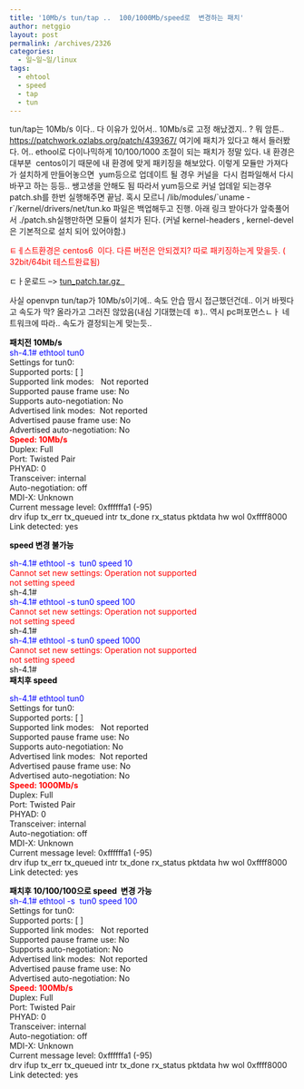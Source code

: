```yaml
---
title: '10Mb/s tun/tap ..  100/1000Mb/speed로  변경하는 패치'
author: netggio
layout: post
permalink: /archives/2326
categories:
  - 일~일~일/linux
tags:
  - ehtool
  - speed
  - tap
  - tun
---
```

tun/tap는 10Mb/s 이다.. 다 이유가 있어서.. 10Mb/s로 고정 해났겠지.. ? 뭐 암튼.. https://patchwork.ozlabs.org/patch/439367/ 여기에 패치가 있다고 해서 들러봤다. 어.. ethool로 다이나믹하게 10/100/1000 조절이 되는 패치가 정말 있다. 내 환경은 대부분  centos이기 때문에 내 환경에 맞게 패키징을 해보았다. 이렇게 모듈만 가져다가 설치하게 만들어놓으면  yum등으로 업데이트 될 경우 커널을  다시 컴파일해서 다시 바꾸고 하는 등등.. 쌩고생을 안해도 됨 따라서 yum등으로 커널 업데잍 되는경우 patch.sh를 한번 실행해주면 끝남. 혹시 모르니 /lib/modules/\`uname -r\`/kernel/drivers/net/tun.ko 파일은 백업해두고 진행. 아래 링크 받아다가 앞축풀어서 ./patch.sh실행만하면 모듈이 설치가 된다. (커널 kernel-headers , kernel-devel은 기본적으로 설치 되어 있어야함.)

<span style="color: #ff0000;">ㅌㅔ스트환경은 centos6  이다. 다른 버전은 안되겠지? 따로 패키징하는게 맞을듯. ( 32bit/64bit 테스트완료됨)</span>

ㄷㅏ운로드 &#8211;> [tun_patch.tar.gz   ][1]

사실 openvpn tun/tap가 10Mb/s이기에.. 속도 안습 땀시 접근했던건데.. 이거 바꿧다고 속도가 막? 올라가고 그러진 않았음(내심 기대했는데 ㅎ).. 역시 pc퍼포먼스ㄴㅏ 네트워크에 따라.. 속도가 결정되는게 맞는듯..

<span style="color: #000000;"><strong>패치전 10Mb/s</strong></span>  
<span style="color: #0000ff;">sh-4.1# ethtool tun0</span>  
Settings for tun0:  
Supported ports: [ ]  
Supported link modes:   Not reported  
Supported pause frame use: No  
Supports auto-negotiation: No  
Advertised link modes:  Not reported  
Advertised pause frame use: No  
Advertised auto-negotiation: No  
**<span style="color: #ff0000;">Speed: 10Mb/s</span>**  
Duplex: Full  
Port: Twisted Pair  
PHYAD: 0  
Transceiver: internal  
Auto-negotiation: off  
MDI-X: Unknown  
Current message level: 0xffffffa1 (-95)  
drv ifup tx\_err tx\_queued intr tx\_done rx\_status pktdata hw wol 0xffff8000  
Link detected: yes

**<span style="color: #000000;">speed 변경 불가능</span>**

<span style="color: #0000ff;">sh-4.1# ethtool -s  tun0 speed 10</span>  
<span style="color: #ff0000;">Cannot set new settings: Operation not supported</span>  
<span style="color: #ff0000;"> not setting speed</span>  
sh-4.1#  
<span style="color: #0000ff;">sh-4.1# ethtool -s tun0 speed 100</span>  
<span style="color: #ff0000;">Cannot set new settings: Operation not supported</span>  
<span style="color: #ff0000;"> not setting speed</span>  
sh-4.1#  
<span style="color: #0000ff;">sh-4.1# ethtool -s tun0 speed 1000</span>  
<span style="color: #ff0000;">Cannot set new settings: Operation not supported</span>  
<span style="color: #ff0000;"> not setting speed</span>  
sh-4.1#  
**<span style="color: #000000;">패치후 speed </span>**

<span style="color: #0000ff;">sh-4.1# ethtool tun0</span>  
Settings for tun0:  
Supported ports: [ ]  
Supported link modes:   Not reported  
Supported pause frame use: No  
Supports auto-negotiation: No  
Advertised link modes:  Not reported  
Advertised pause frame use: No  
Advertised auto-negotiation: No  
**<span style="color: #ff0000;">Speed: 1000Mb/s</span>**  
Duplex: Full  
Port: Twisted Pair  
PHYAD: 0  
Transceiver: internal  
Auto-negotiation: off  
MDI-X: Unknown  
Current message level: 0xffffffa1 (-95)  
drv ifup tx\_err tx\_queued intr tx\_done rx\_status pktdata hw wol 0xffff8000  
Link detected: yes

<span style="color: #000000;"><strong>패치후 10/100/100으로 speed  변경 가능</strong></span>  
<span style="color: #0000ff;">sh-4.1# ethtool -s  tun0 speed 100</span>  
Settings for tun0:  
Supported ports: [ ]  
Supported link modes:   Not reported  
Supported pause frame use: No  
Supports auto-negotiation: No  
Advertised link modes:  Not reported  
Advertised pause frame use: No  
Advertised auto-negotiation: No  
**<span style="color: #ff0000;">Speed: 100Mb/s</span>**  
Duplex: Full  
Port: Twisted Pair  
PHYAD: 0  
Transceiver: internal  
Auto-negotiation: off  
MDI-X: Unknown  
Current message level: 0xffffffa1 (-95)  
drv ifup tx\_err tx\_queued intr tx\_done rx\_status pktdata hw wol 0xffff8000  
Link detected: yes

 [1]: http://blog.netggio.pe.kr/d_file/tun_patch.tar.gz "tun_patch.tar.gz"